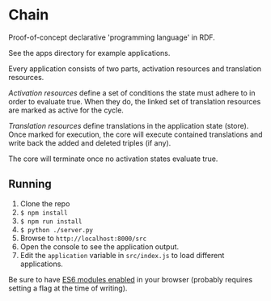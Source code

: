 # Chain

Proof-of-concept declarative 'programming language' in RDF.

See the apps directory for example applications.

Every application consists of two parts, activation resources and
translation resources.

*Activation resources* define a set of conditions the state must adhere to in
order to evaluate true. When they do, the linked set of translation resources
are marked as active for the cycle.

*Translation resources* define translations in the application state (store).
Once marked for execution, the core will execute contained translations and
write back the added and deleted triples (if any).

The core will terminate once no activation states evaluate true.

## Running
1. Clone the repo
1. `$ npm install`
1. `$ npm run install`
1. `$ python ./server.py`
1. Browse to `http://localhost:8000/src`
1. Open the console to see the application output.
1. Edit the `application` variable in `src/index.js` to load different
   applications.

Be sure to have [ES6 modules enabled](http://caniuse.com/#feat=es6-module) in
your browser (probably requires setting a flag at the time of writing).
